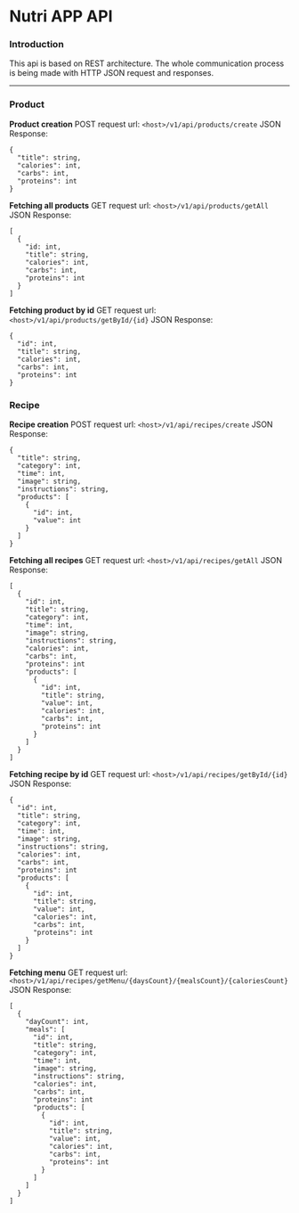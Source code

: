 # Nutri APP API

### Introduction
This api is based on REST architecture. The whole communication process is being made with HTTP JSON request and responses.
___

### Product

**Product creation**
POST request url: `<host>/v1/api/products/create`
JSON Response:
```
{
  "title": string,
  "calories": int,
  "carbs": int,
  "proteins": int
}
```
**Fetching all products**
GET request url: `<host>/v1/api/products/getAll`
JSON Response:
```
[
  {
    "id: int,
    "title": string,
    "calories": int,
    "carbs": int,
    "proteins": int
  }
]
```
**Fetching product by id**
GET request url: `<host>/v1/api/products/getById/{id}`
JSON Response:
```
{
  "id": int,
  "title": string,
  "calories": int,
  "carbs": int,
  "proteins": int
}
```

### Recipe
**Recipe creation**
POST request url: `<host>/v1/api/recipes/create`
JSON Response:
```
{
  "title": string,
  "category": int,
  "time": int,
  "image": string,
  "instructions": string,
  "products": [
    {
      "id": int,
      "value": int
    }
  ]
}
```
**Fetching all recipes**
GET request url: `<host>/v1/api/recipes/getAll`
JSON Response:
```
[
  {
    "id": int,
    "title": string,
    "category": int,
    "time": int,
    "image": string,
    "instructions": string,
    "calories": int,
    "carbs": int,
    "proteins": int
    "products": [
      {
        "id": int,
        "title": string,
        "value": int,
        "calories": int,
        "carbs": int,
        "proteins": int
      }
    ]
  }
]
```
**Fetching recipe by id**
GET request url: `<host>/v1/api/recipes/getById/{id}`
JSON Response:
```
{
  "id": int,
  "title": string,
  "category": int,
  "time": int,
  "image": string,
  "instructions": string,
  "calories": int,
  "carbs": int,
  "proteins": int
  "products": [
    {
      "id": int,
      "title": string,
      "value": int,
      "calories": int,
      "carbs": int,
      "proteins": int
    }
  ]
}
```
**Fetching menu**
GET request url: `<host>/v1/api/recipes/getMenu/{daysCount}/{mealsCount}/{caloriesCount}`
JSON Response:
```
[
  {
    "dayCount": int,
    "meals": [
      "id": int,
      "title": string,
      "category": int,
      "time": int,
      "image": string,
      "instructions": string,
      "calories": int,
      "carbs": int,
      "proteins": int
      "products": [
        {
          "id": int,
          "title": string,
          "value": int,
          "calories": int,
          "carbs": int,
          "proteins": int
        }
      ]
    ]
  }
]
```

